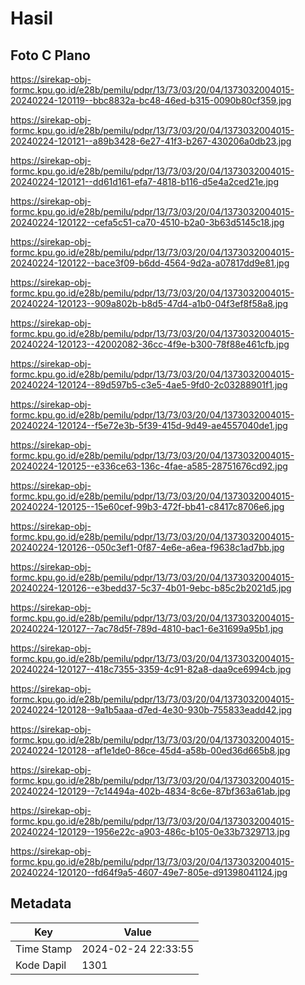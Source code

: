 # Hasil

## Foto C Plano

https://sirekap-obj-formc.kpu.go.id/e28b/pemilu/pdpr/13/73/03/20/04/1373032004015-20240224-120119--bbc8832a-bc48-46ed-b315-0090b80cf359.jpg

https://sirekap-obj-formc.kpu.go.id/e28b/pemilu/pdpr/13/73/03/20/04/1373032004015-20240224-120121--a89b3428-6e27-41f3-b267-430206a0db23.jpg

https://sirekap-obj-formc.kpu.go.id/e28b/pemilu/pdpr/13/73/03/20/04/1373032004015-20240224-120121--dd61d161-efa7-4818-b116-d5e4a2ced21e.jpg

https://sirekap-obj-formc.kpu.go.id/e28b/pemilu/pdpr/13/73/03/20/04/1373032004015-20240224-120122--cefa5c51-ca70-4510-b2a0-3b63d5145c18.jpg

https://sirekap-obj-formc.kpu.go.id/e28b/pemilu/pdpr/13/73/03/20/04/1373032004015-20240224-120122--bace3f09-b6dd-4564-9d2a-a07817dd9e81.jpg

https://sirekap-obj-formc.kpu.go.id/e28b/pemilu/pdpr/13/73/03/20/04/1373032004015-20240224-120123--909a802b-b8d5-47d4-a1b0-04f3ef8f58a8.jpg

https://sirekap-obj-formc.kpu.go.id/e28b/pemilu/pdpr/13/73/03/20/04/1373032004015-20240224-120123--42002082-36cc-4f9e-b300-78f88e461cfb.jpg

https://sirekap-obj-formc.kpu.go.id/e28b/pemilu/pdpr/13/73/03/20/04/1373032004015-20240224-120124--89d597b5-c3e5-4ae5-9fd0-2c03288901f1.jpg

https://sirekap-obj-formc.kpu.go.id/e28b/pemilu/pdpr/13/73/03/20/04/1373032004015-20240224-120124--f5e72e3b-5f39-415d-9d49-ae4557040de1.jpg

https://sirekap-obj-formc.kpu.go.id/e28b/pemilu/pdpr/13/73/03/20/04/1373032004015-20240224-120125--e336ce63-136c-4fae-a585-28751676cd92.jpg

https://sirekap-obj-formc.kpu.go.id/e28b/pemilu/pdpr/13/73/03/20/04/1373032004015-20240224-120125--15e60cef-99b3-472f-bb41-c8417c8706e6.jpg

https://sirekap-obj-formc.kpu.go.id/e28b/pemilu/pdpr/13/73/03/20/04/1373032004015-20240224-120126--050c3ef1-0f87-4e6e-a6ea-f9638c1ad7bb.jpg

https://sirekap-obj-formc.kpu.go.id/e28b/pemilu/pdpr/13/73/03/20/04/1373032004015-20240224-120126--e3bedd37-5c37-4b01-9ebc-b85c2b2021d5.jpg

https://sirekap-obj-formc.kpu.go.id/e28b/pemilu/pdpr/13/73/03/20/04/1373032004015-20240224-120127--7ac78d5f-789d-4810-bac1-6e31699a95b1.jpg

https://sirekap-obj-formc.kpu.go.id/e28b/pemilu/pdpr/13/73/03/20/04/1373032004015-20240224-120127--418c7355-3359-4c91-82a8-daa9ce6994cb.jpg

https://sirekap-obj-formc.kpu.go.id/e28b/pemilu/pdpr/13/73/03/20/04/1373032004015-20240224-120128--9a1b5aaa-d7ed-4e30-930b-755833eadd42.jpg

https://sirekap-obj-formc.kpu.go.id/e28b/pemilu/pdpr/13/73/03/20/04/1373032004015-20240224-120128--af1e1de0-86ce-45d4-a58b-00ed36d665b8.jpg

https://sirekap-obj-formc.kpu.go.id/e28b/pemilu/pdpr/13/73/03/20/04/1373032004015-20240224-120129--7c14494a-402b-4834-8c6e-87bf363a61ab.jpg

https://sirekap-obj-formc.kpu.go.id/e28b/pemilu/pdpr/13/73/03/20/04/1373032004015-20240224-120129--1956e22c-a903-486c-b105-0e33b7329713.jpg

https://sirekap-obj-formc.kpu.go.id/e28b/pemilu/pdpr/13/73/03/20/04/1373032004015-20240224-120120--fd64f9a5-4607-49e7-805e-d91398041124.jpg


## Metadata

| Key        | Value               |
| ---------- | ------------------- |
| Time Stamp | 2024-02-24 22:33:55 |
| Kode Dapil | 1301                |



